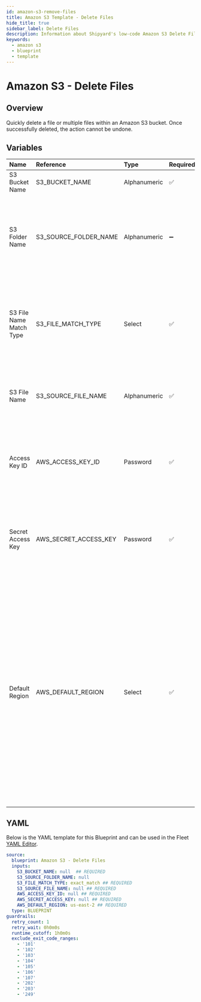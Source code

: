 ```yaml
---
id: amazon-s3-remove-files
title: Amazon S3 Template - Delete Files
hide_title: true
sidebar_label: Delete Files
description: Information about Shipyard's low-code Amazon S3 Delete Files blueprint. Quickly remove files within an S3 bucket. Once the action is completed, it cannot be undone.
keywords:
  - amazon s3
  - blueprint
  - template
---
```


# Amazon S3 - Delete Files

## Overview

Quickly delete a file or multiple files within an Amazon S3 bucket. Once successfully deleted, the action cannot be undone.



## Variables

| Name | Reference | Type | Required | Default | Options | Description             |
|:-----|:----------|:-----|:---------|:--------|:--------|:------------------------|
| S3 Bucket Name | S3_BUCKET_NAME | Alphanumeric | :white_check_mark: | - | - | The target S3 bucket the target file is in |
| S3 Folder Name | S3_SOURCE_FOLDER_NAME | Alphanumeric | :heavy_minus_sign: | - | - | Name of the folder within the bucket where the source file is located. If left blank, the file will be scanned for in the root directory |
| S3 File Name Match Type | S3_FILE_MATCH_TYPE | Select | :white_check_mark: | `exact_match` | Exact Match: `exact_match`<br></br><br></br>Regex Match: `regex_match`<br></br><br></br> | Determines if the text in "Local File Name" will look for one file with exact match, or multiple files using regex. |
| S3 File Name | S3_SOURCE_FILE_NAME | Alphanumeric | :white_check_mark: | - | - | The name of the file desired to delete. If regex match is selected, then it is the pattern to match files |
| Access Key ID | AWS_ACCESS_KEY_ID | Password | :white_check_mark: | - | - | The access key ID for programmatic IAM user used to download the file. See Authorization documentation for more information. |
| Secret Access Key | AWS_SECRET_ACCESS_KEY | Password | :white_check_mark: | - | - | The secret access key for programmatic IAM user used to download the file. See Authorization documentation for more information. |
| Default Region | AWS_DEFAULT_REGION | Select | :white_check_mark: | `us-east-2` | `us-east-2`,`us-east-1`,`us-west-1`,`us-west-2`,`af-south-1`,`ap-east-1`,`ap-south-1`,`ap-northeast-3`,`ap-northeast-2`,`ap-northeast-1`,`ap-southeast-1`,`ap-southeast-2`,`ca-central-1`,`cn-north-1`,`cn-northwest-1`,`eu-central-1`,`eu-west-1`,`eu-west-2`,`eu-west-3`,`eu-south-1`,`eu-north-1`,`sa-east-1`,`me-south-1`, | The AWS region for the S3 bucket and IAM user. |




## YAML

Below is the YAML template for this Blueprint and can be used in the
Fleet [YAML Editor](../../reference/fleets/yaml-editor.md).

```yaml
source:
  blueprint: Amazon S3 - Delete Files
  inputs:
    S3_BUCKET_NAME: null  ## REQUIRED
    S3_SOURCE_FOLDER_NAME: null
    S3_FILE_MATCH_TYPE: exact_match ## REQUIRED
    S3_SOURCE_FILE_NAME: null ## REQUIRED
    AWS_ACCESS_KEY_ID: null ## REQUIRED
    AWS_SECRET_ACCESS_KEY: null ## REQUIRED
    AWS_DEFAULT_REGION: us-east-2 ## REQUIRED
  type: BLUEPRINT
guardrails:
  retry_count: 1
  retry_wait: 0h0m0s
  runtime_cutoff: 1h0m0s
  exclude_exit_code_ranges:
    - '101'
    - '102'
    - '103'
    - '104'
    - '105'
    - '106'
    - '107'
    - '202'
    - '203'
    - '249'
 ```



